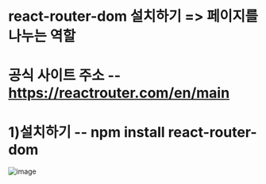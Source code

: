# react-router-dom 설치하기 => 페이지를 나누는 역할

# 공식 사이트 주소 -- https://reactrouter.com/en/main

# 1)설치하기 -- npm install react-router-dom
![image](https://github.com/yunshinhee/node-js/assets/145514638/3fa31237-6d32-43af-9a17-5097ccaeb03e)

